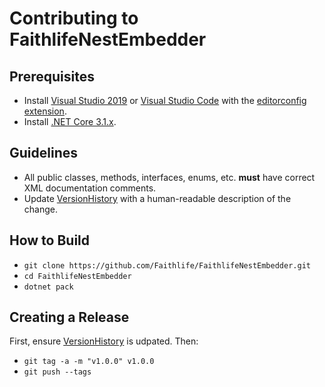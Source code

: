 # Contributing to FaithlifeNestEmbedder

## Prerequisites

* Install [Visual Studio 2019](https://visualstudio.microsoft.com/downloads/) or [Visual Studio Code](https://code.visualstudio.com/) with the [editorconfig extension](https://github.com/editorconfig/editorconfig-vscode).
* Install [.NET Core 3.1.x](https://dotnet.microsoft.com/download).

## Guidelines

* All public classes, methods, interfaces, enums, etc. **must** have correct XML documentation comments.
* Update [VersionHistory](VersionHistory.md) with a human-readable description of the change.

## How to Build

* `git clone https://github.com/Faithlife/FaithlifeNestEmbedder.git`
* `cd FaithlifeNestEmbedder`
* `dotnet pack`

## Creating a Release

First, ensure [VersionHistory](VersionHistory.md) is udpated. Then:

* `git tag -a -m "v1.0.0" v1.0.0`
* `git push --tags`
